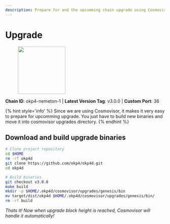 ```yaml
---
description: Prepare for and the upcomming chain upgrade using Cosmovisor.
---
```


# Upgrade

<figure><img src="https://raw.githubusercontent.com/kj89/testnet_manuals/main/pingpub/logos/okp4.png" width="150" alt=""><figcaption></figcaption></figure>

**Chain ID**: okp4-nemeton-1 | **Latest Version Tag**: v3.0.0 | **Custom Port**: 36

{% hint style='info' %}
Since we are using Cosmovisor, it makes it very easy to prepare for upcomming upgrade.
You just have to build new binaries and move it into cosmovisor upgrades directory.
{% endhint %}

## Download and build upgrade binaries

```bash
# Clone project repository
cd $HOME
rm -rf okp4d
git clone https://github.com/okp4/okp4d.git
cd okp4d

# Build binaries
git checkout v3.0.0
make build
mkdir -p $HOME/.okp4d/cosmovisor/upgrades/genesis/bin
mv target/dist/okp4d $HOME/.okp4d/cosmovisor/upgrades/genesis/bin/
rm -rf build
```

*Thats it! Now when upgrade block height is reached, Cosmovisor will handle it automatically!*
